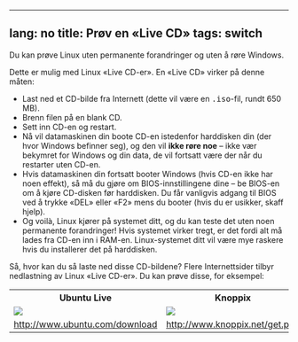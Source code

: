 

---
lang: no
title: Prøv en «Live CD»
tags: switch
---

Du kan prøve Linux uten permanente forandringer og uten å røre Windows.

Dette er mulig med Linux «Live CD-er». En «Live CD» virker på denne måten:

<ul>

<li>Last ned et CD-bilde fra Internett (dette vil være en <tt>.iso</tt>-fil, rundt 650 MB).</li>

<li>Brenn filen på en blank CD.</li>

<li>Sett inn CD-en og restart.</li>

<li>Nå vil datamaskinen din boote CD-en istedenfor harddisken din (der hvor Windows befinner seg), og den vil <b>ikke røre noe</b> – ikke vær bekymret for Windows og din data, de vil fortsatt være der når du restarter uten CD-en.</li>

<li>Hvis datamaskinen din fortsatt booter Windows (hvis CD-en ikke har noen effekt), så må du gjøre om BIOS-innstillingene dine – be BIOS-en om å kjøre CD-disken før harddisken. Du får vanligvis adgang til BIOS ved å trykke «DEL» eller «F2» mens du booter (hvis du er usikker, skaff hjelp).</li>

<li>Og voilà, Linux kjører på systemet ditt, og du kan teste det uten noen permanente forandringer! Hvis systemet virker tregt, er det fordi alt må lades fra CD-en inn i RAM-en. Linux-systemet ditt vil være mye raskere hvis du installerer det på harddisken.</li>

</ul>

Så, hvor kan du så laste ned disse CD-bildene? Flere Internettsider tilbyr nedlastning av Linux «Live CD-er». Du kan prøve disse, for eksempel:

<table cols="2">
<tr>
<th>Ubuntu Live</th>
<th>Knoppix</th>
</tr>

<tr>
<td><a href="Images/ubuntu.png"><img src="Images/ubuntu_thumbnail.png" /></a></td>
<td><a href="Images/knoppix.png"><img src="Images/knoppix_thumbnail.png" /></a></td>
</tr>

<tr>
<td><a 
href="http://www.ubuntu.com/download">http://www.ubuntu.com/download</a></td>
<td><a 
href="http://www.knoppix.net/get.php">http://www.knoppix.net/get.php</a></td>
</tr>

</table>

